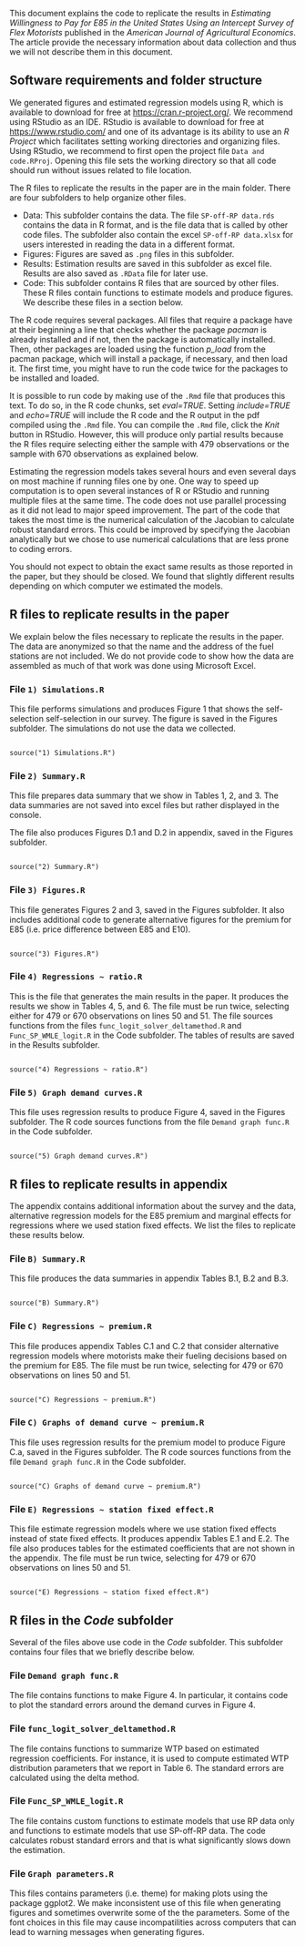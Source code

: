
This document explains the code to replicate the results in *Estimating Willingness to Pay for E85 in the United States Using an Intercept Survey of Flex Motorists* published in the *American Journal of Agricultural Economics*. The article provide the necessary information about data collection and thus we will not describe them in this document.   

## Software requirements and folder structure 
We generated figures and estimated regression models using R, which is available to download for free at <https://cran.r-project.org/>. We recommend using RStudio as an IDE. RStudio is available to download for free at <https://www.rstudio.com/> and one of its advantage is its ability to use an *R Project* which facilitates setting working directories and organizing files. Using RStudio, we recommend to first open the project file `Data and code.RProj`. Opening this file sets the working directory so that all code should run without issues related to file location.

The R files to replicate the results in the paper are in the main folder. There are four subfolders to help organize other files.

- Data: This subfolder contains the data. The file `SP-off-RP data.rds` contains the data in R format, and is the file data that is called by other code files. The subfolder also contain the excel `SP-off-RP data.xlsx` for users interested in reading the data in a different format.
- Figures: Figures are saved as `.png` files in this subfolder.
- Results: Estimation results are saved in this subfolder as excel file. Results are also saved as `.RData` file for later use.
- Code: This subfolder contains R files that are sourced by other files. These R files contain functions to estimate models and produce figures. We describe these files in a section below.

The R code requires several packages. All files that require a package have at their beginning a line that checks whether the package *pacman* is already installed and if not, then the package is automatically installed. Then, other packages are loaded using the function *p_load* from the pacman package, which will install a package, if necessary, and then load it. The first time, you might have to run the code twice for the packages to be installed and loaded.

It is possible to run code by making use of the `.Rmd` file that produces this text. To do so, in the R code chunks, set *eval=TRUE*. Setting *include=TRUE* and *echo=TRUE* will include the R code and the R output in the pdf compiled using the `.Rmd` file. You can compile the `.Rmd` file, click the *Knit* button in RStudio. However, this will produce only partial results because the R files require selecting either the sample with 479 observations or the sample with 670 observations as explained below.

Estimating the regression models takes several hours and even several days on most machine if running files one by one. One way to speed up computation is to open several instances of R or RStudio and running multiple files at the same time. The code does not use parallel processing as it did not lead to major speed improvement. The part of the code that takes the most time is the numerical calculation of the Jacobian to calculate robust standard errors. This could be improved by specifying the Jacobian analytically but we chose to use numerical calculations that are less prone to coding errors.

You should not expect to obtain the exact same results as those reported in the paper, but they should be closed. We found that slightly different results depending on which computer we estimated the models.

## R files to replicate results in the paper
We explain below the files necessary to replicate the results in the paper. The data are anonymized so that the name and the address of the fuel stations are not included. We do not provide code to show how the data are assembled as much of that work was done using Microsoft Excel.

### File `1) Simulations.R`
This file performs simulations and produces Figure 1 that shows the self-selection self-selection in our survey. The figure is saved in the Figures subfolder. The simulations do not use the data we collected.

```{r simulations, include = FALSE, echo = FALSE, eval = FALSE, results='asis', message = FALSE, warning = FALSE}

source("1) Simulations.R")

```

### File `2) Summary.R`
This file prepares data summary that we show in Tables 1, 2, and 3. The data summaries are not saved into excel files but rather displayed in the console.

The file also produces Figures D.1 and D.2 in appendix, saved in the Figures subfolder.

```{r summary, include = FALSE, echo = TRUE, eval = FALSE, results='asis', message = FALSE, warning = FALSE}

source("2) Summary.R")

```

### File `3) Figures.R`
This file generates Figures 2 and 3, saved in the Figures subfolder. It also includes additional code to generate alternative figures for the premium for E85 (i.e. price difference between E85 and E10).

```{r figures, include = FALSE, echo = TRUE, eval = FALSE, results='asis', message = FALSE, warning = FALSE}

source("3) Figures.R")

```

### File `4) Regressions ~ ratio.R`
This is the file that generates the main results in the paper. It produces the results we show in Tables 4, 5, and 6. The file must be run twice, selecting either for 479 or 670 observations on lines 50 and 51. The file sources functions from the files `func_logit_solver_deltamethod.R` and `Func_SP_WMLE_logit.R` in the Code subfolder. The tables of results are saved in the Results subfolder.

```{r regressions, include = FALSE, echo = TRUE, eval = FALSE, results='asis', message = FALSE, warning = FALSE}

source("4) Regressions ~ ratio.R")

```

### File `5) Graph demand curves.R`
This file uses regression results to produce Figure 4, saved in the Figures subfolder. The R code sources functions from the file `Demand graph func.R` in the Code subfolder.
 
```{r demand, include = FALSE, echo = TRUE, eval = FALSE, results='asis', message = FALSE, warning = FALSE}

source("5) Graph demand curves.R")

```
 
## R files to replicate results in appendix
The appendix contains additional information about the survey and the data, alternative regression models for the E85 premium and marginal effects for regressions where we used station fixed effects. We list the files to replicate these results below.

### File `B) Summary.R`
This file produces the data summaries in appendix Tables B.1, B.2 and B.3.

```{r summaryB, include = FALSE, echo = TRUE, eval = FALSE, results='asis', message = FALSE, warning = FALSE}

source("B) Summary.R")

```

### File `C) Regressions ~ premium.R`
This file produces appendix Tables C.1 and C.2 that consider alternative regression models where motorists make their fueling decisions based on the premium for E85. The file must be run twice, selecting for 479 or 670 observations on lines 50 and 51.

```{r regpremium, include = FALSE, echo = TRUE, eval = FALSE, results='asis', message = FALSE, warning = FALSE}

source("C) Regressions ~ premium.R")

```

### File `C) Graphs of demand curve ~ premium.R`
This file uses regression results for the premium model to produce Figure C.a, saved in the Figures subfolder. The R code sources functions from the file `Demand graph func.R` in the Code subfolder.


```{r figpremium, include = FALSE, echo = TRUE, eval = FALSE, results='asis', message = FALSE, warning = FALSE}

source("C) Graphs of demand curve ~ premium.R")

```

### File `E) Regressions ~ station fixed effect.R`
This file estimate regression models where we use station fixed effects instead of state fixed effects. It produces appendix Tables E.1 and E.2. The file also produces tables for the estimated coefficients that are not shown in the appendix. The file must be run twice, selecting for 479 or 670 observations on lines 50 and 51.


```{r regfixed, include = FALSE, echo = TRUE, eval = FALSE, results='asis', message = FALSE, warning = FALSE}

source("E) Regressions ~ station fixed effect.R")

```

## R files in the *Code* subfolder
Several of the files above use code in the *Code* subfolder. This subfolder contains four files that we briefly describe below.

### File `Demand graph func.R`
The file contains functions to make Figure 4. In particular, it contains code to plot the standard errors around the demand curves in Figure 4.

### File `func_logit_solver_deltamethod.R`
The file contains functions to summarize WTP based on estimated regression coefficients. For instance, it is used to compute estimated WTP distribution parameters that we report in Table 6. The standard errors are calculated using the delta method.

### File `Func_SP_WMLE_logit.R`
The file contains custom functions to estimate models that use RP data only and functions to estimate models that use SP-off-RP data. The code calculates robust standard errors and that is what significantly slows down the estimation. 

### File `Graph parameters.R`
This files contains parameters (i.e. theme) for making plots using the package ggplot2. We make inconsistent use of this file when generating figures and sometimes overwrite some of the the parameters. Some of the font choices in this file may cause incompatilities across computers that can lead to warning messages when generating figures.



